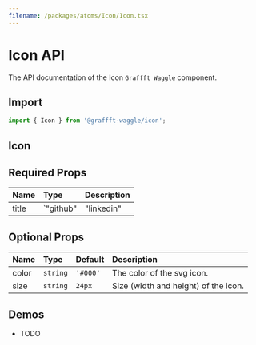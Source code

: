 ```yaml
---
filename: /packages/atoms/Icon/Icon.tsx
---
```



# Icon API

The API documentation of the Icon `Graffft Waggle` component.

## Import

```js
import { Icon } from '@graffft-waggle/icon';
```


## Icon

## Required Props

| Name | Type | Description |
|:-----|:-----|:------------|
| title | `"github" | "linkedin" | "codepen" | "stackoverflow" | "gmail" | "gatsby" | "php" | "wordpress" | "angular" | "react" | "css" | "html" | "docker" | "k8s" | "ruby" | "jest" | "python" | "javascript" | "redux" | "typescript" | "git"` | The name of the icon. This text is also used in the svg `<title>` tag. |


## Optional Props

| Name | Type | Default | Description |
|:-----|:-----|:--------|:------------|
| color | `string` | `'#000'`  | The color of the svg icon. |
| size | `string` | `24px`  | Size (width and height) of the icon. |


## Demos

- TODO